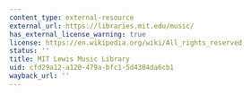 ```yaml
---
content_type: external-resource
external_url: https://libraries.mit.edu/music/
has_external_license_warning: true
license: https://en.wikipedia.org/wiki/All_rights_reserved
status: ''
title: MIT Lewis Music Library
uid: cfd29a12-a120-479a-bfc1-5d4304da6cb1
wayback_url: ''
---
```


